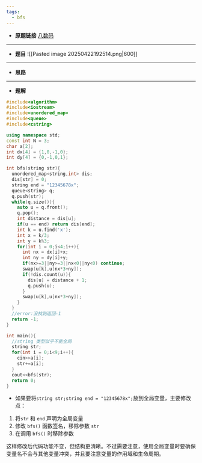 ```yaml
---
tags:
  - bfs
---
```

- **原题链接**
	[八数码](https://www.acwing.com/problem/content/847/)
---
- **题目**
	![[Pasted image 20250422192514.png|600]]
---
- **思路**
	
---
- **题解**
```cpp
#include<algorithm>
#include<iostream>
#include<unordered_map>
#include<queue>
#include<cstring>

using namespace std;
const int N = 3;
char a[2];
int dx[4] = {1,0,-1,0};
int dy[4] = {0,-1,0,1};

int bfs(string str){
  unordered_map<string,int> dis;
  dis[str] = 0;
  string end = "12345678x";
  queue<string> q;
  q.push(str);
  while(q.size()){
    auto u = q.front();
    q.pop();
    int distance = dis[u];
    if(u == end) return dis[end];
    int k = u.find('x');
    int x = k/3;
    int y = k%3;
    for(int i = 0;i<4;i++){
      int nx = dx[i]+x;
      int ny = dy[i]+y;
      if(nx>=3||ny>=3||nx<0||ny<0) continue;
      swap(u[k],u[nx*3+ny]);
      if(!dis.count(u)){
        dis[u] = distance + 1;
        q.push(u);
      }
      swap(u[k],u[nx*3+ny]);
    }
  }
  //error:没找到返回-1
  return -1;
}

int main(){
  //string 类型似乎不能全局
  string str;
  for(int i = 0;i<9;i++){
    cin>>a[i];
    str+=a[i];
  }
  cout<<bfs(str);
  return 0;
}
```
- 如果要将`string str;string end = "12345678x";`放到全局变量，主要修改点：

1. 将`str` 和 `end` 声明为全局变量
2. 修改 `bfs()` 函数签名，移除参数 `str`
3. 在调用 `bfs()` 时移除参数

这样修改后代码功能不变，但结构更清晰。不过需要注意，使用全局变量时要确保变量名不会与其他变量冲突，并且要注意变量的作用域和生命周期。